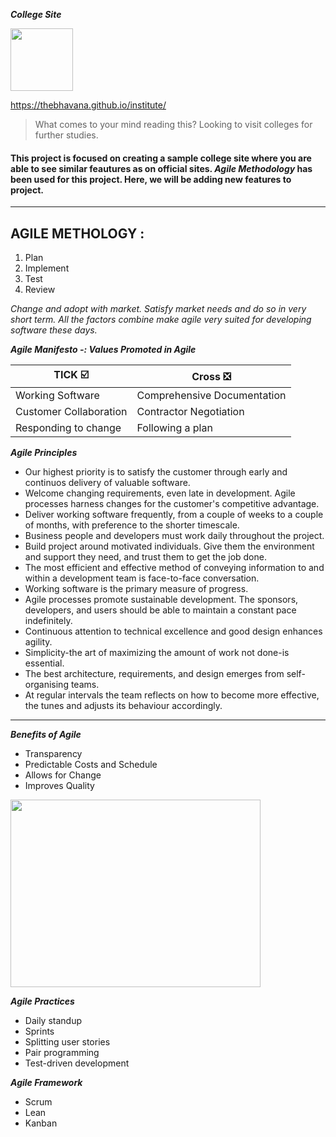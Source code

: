 **_College Site_**

 <img src="https://media.giphy.com/media/MFOgIs6abu083mQUUh/giphy.gif" width="100" height="100"/>

 
https://thebhavana.github.io/institute/

> What comes to your mind reading this? Looking to visit colleges for further studies.
 
#### This project is focused on creating a sample college site where you are able to see similar feautures as on official sites. _Agile Methodology_ has been used for this project. Here, we will be adding new features to project.

___________________________________________________________________________________________________________________________________________________________________________

## AGILE METHOLOGY : 

1. Plan
2. Implement
3. Test
4. Review

_Change and adopt with market. Satisfy market needs and do so in very short term. All the factors combine make agile very suited for developing software these days._

_**Agile Manifesto -: Values Promoted in Agile**_

| TICK ☑️           | Cross ❎                    |
|------------------|---------------------------|
|Working Software  |Comprehensive Documentation|
| Customer Collaboration|Contractor Negotiation|
|Responding to change|Following a plan         |

_**Agile Principles**_

* Our highest priority is to satisfy the customer through early and continuos delivery of valuable software.
*  Welcome changing requirements, even late in development. Agile processes harness changes for the customer's competitive advantage.
* Deliver working software frequently, from a couple of weeks to a couple of months, with preference to the shorter timescale.
* Business people and developers must work daily throughout the project.
* Build project around motivated individuals. Give them the environment and support they need, and trust them to get the job done.
* The most efficient and effective method of conveying information to and within a development team is face-to-face conversation.
* Working software is the primary measure of progress.
* Agile processes promote sustainable development. The sponsors, developers, and users should be able to maintain a constant pace indefinitely.
* Continuous attention to technical excellence and good design enhances agility.
* Simplicity-the art of maximizing the amount of work not done-is essential.
* The best architecture, requirements, and design emerges from self-organising teams.
* At regular intervals the team reflects on how to become more effective, the tunes and adjusts its behaviour accordingly.

___________________________________________________________________________________________________________________________________________________


 
 _**Benefits of Agile**_
 * Transparency
 * Predictable Costs and Schedule
 * Allows for Change
 * Improves Quality
 
  <img src="https://user-images.githubusercontent.com/84395267/121442804-fd399f00-c9a9-11eb-860c-cb83c406d256.png" width="400" height="300"/>

_**Agile Practices**_
* Daily standup
* Sprints
* Splitting user stories
* Pair programming
* Test-driven development

_**Agile Framework**_
* Scrum
* Lean
* Kanban
